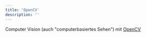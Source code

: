 ```yaml
---
title: 'OpenCV'
description: ''
---
```


Computer Vision (auch "computerbasiertes Sehen") mit [OpenCV](https://opencv.org/)
